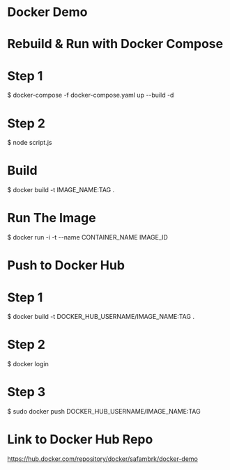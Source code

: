 # Docker Demo


# Rebuild & Run with Docker Compose
# Step 1
$ docker-compose -f docker-compose.yaml up --build -d
# Step 2
$ node script.js




# Build
$ docker build -t IMAGE_NAME:TAG .

# Run The Image
$ docker run -i -t --name CONTAINER_NAME IMAGE_ID




# Push to Docker Hub
# Step 1
$ docker build -t DOCKER_HUB_USERNAME/IMAGE_NAME:TAG .
# Step 2
$ docker login
# Step 3
$ sudo docker push DOCKER_HUB_USERNAME/IMAGE_NAME:TAG




# Link to Docker Hub Repo
https://hub.docker.com/repository/docker/safambrk/docker-demo

